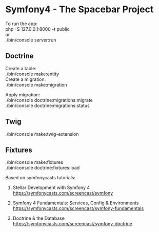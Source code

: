 # Symfony4 - The Spacebar Project

To run the app: <br/>
php -S 127.0.0.1:8000 -t public 
<br/>or <br/>
./bin/console server:run

## Doctrine
Create a table: <br/>
./bin/console make:entity <br/>
Create a migration: <br/>
./bin/console make:migration

Apply migration: <br/>
./bin/console doctrine:migrations:migrate <br/>
./bin/console doctrine:migrations:status

## Twig
./bin/console make:twig-extension

## Fixtures
./bin/console make:fixtures<br/>
./bin/console doctrine:fixtures:load

Based on symfonycasts tutorials:
1. Stellar Development with Symfony 4
https://symfonycasts.com/screencast/symfony

2. Symfony 4 Fundamentals: Services, Config & Environments
https://symfonycasts.com/screencast/symfony-fundamentals

3. Doctrine & the Database
https://symfonycasts.com/screencast/symfony-doctrine
